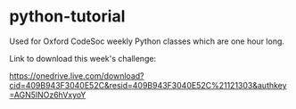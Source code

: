 # python-tutorial
Used for Oxford CodeSoc weekly Python classes which are one hour long.

Link to download this week's challenge:

https://onedrive.live.com/download?cid=409B943F3040E52C&resid=409B943F3040E52C%21121303&authkey=AGN5lNOz6hVxyoY